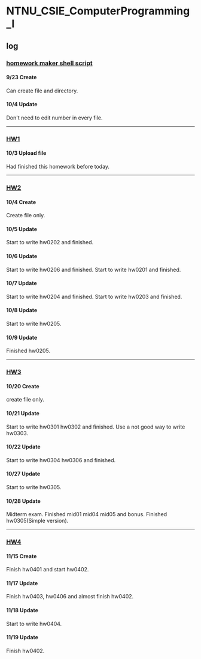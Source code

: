 NTNU_CSIE_ComputerProgramming_I
===

## log

### [homework maker shell script](./homework_maker.sh)

#### 9/23 Create
Can create file and directory.

#### 10/4 Update
Don't need to edit number in every file.

---

### [HW1](./Homework1/)

#### 10/3 Upload file
Had finished this homework before today.

---

### [HW2](./Homework2/)

#### 10/4 Create
Create file only.

#### 10/5 Update
Start to write hw0202 and finished.

#### 10/6 Update
Start to write hw0206 and finished.
Start to write hw0201 and finished.

#### 10/7 Update
Start to write hw0204 and finished.
Start to write hw0203 and finished.

#### 10/8 Update
Start to write hw0205.

#### 10/9 Update
Finished hw0205.

---

### [HW3](./Homework3/)

#### 10/20 Create
create file only.

#### 10/21 Update
Start to write hw0301 hw0302 and finished.
Use a not good way to write hw0303.

#### 10/22 Update
Start to write hw0304 hw0306 and finished.

#### 10/27 Update
Start to write hw0305.

#### 10/28 Update
Midterm exam. Finished mid01 mid04 mid05 and bonus.
Finished hw0305(Simple version).

---

### [HW4](./Homework4/)

#### 11/15 Create
Finish hw0401 and start hw0402.

#### 11/17 Update
Finish hw0403, hw0406 and almost finish hw0402.

#### 11/18 Update
Start to write hw0404.

#### 11/19 Update
Finish hw0402.